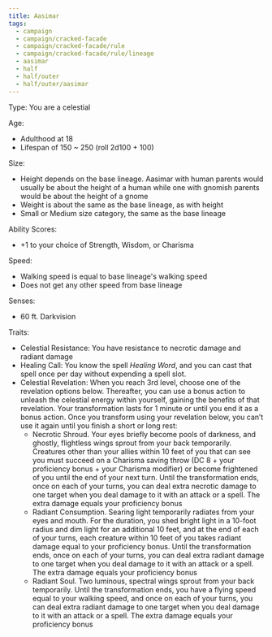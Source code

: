```yaml
---
title: Aasimar
tags:
  - campaign
  - campaign/cracked-facade
  - campaign/cracked-facade/rule
  - campaign/cracked-facade/rule/lineage
  - aasimar
  - half
  - half/outer
  - half/outer/aasimar
---
```


Type: You are a celestial

Age:

- Adulthood at 18
- Lifespan of 150 ~ 250 (roll 2d100 + 100)

Size:

- Height depends on the base lineage. Aasimar with human parents would usually be about the height of a human while one with gnomish parents would be about the height of a gnome
- Weight is about the same as the base lineage, as with height
- Small or Medium size category, the same as the base lineage

Ability Scores:

- +1 to your choice of Strength, Wisdom, or Charisma

Speed:

- Walking speed is equal to base lineage's walking speed
- Does not get any other speed from base lineage

Senses:

- 60 ft. Darkvision

Traits:

- Celestial Resistance: You have resistance to necrotic damage and radiant damage
- Healing Call: You know the spell *Healing Word*, and you can cast that spell once per day without expending a spell slot.
- Celestial Revelation: When you reach 3rd level, choose one of the revelation options below. Thereafter, you can use a bonus action to unleash the celestial energy within yourself, gaining the benefits of that revelation. Your transformation lasts for 1 minute or until you end it as a bonus action. Once you transform using your revelation below, you can’t use it again until you finish a short or long rest:
	- Necrotic Shroud. Your eyes briefly become pools of darkness, and ghostly, flightless wings sprout from your back temporarily. Creatures other than your allies within 10 feet of you that can see you must succeed on a Charisma saving throw (DC 8 + your proficiency bonus + your Charisma modifier) or become frightened of you until the end of your next turn. Until the transformation ends, once on each of your turns, you can deal extra necrotic damage to one target when you deal damage to it with an attack or a spell. The extra damage equals your proficiency bonus
	- Radiant Consumption. Searing light temporarily radiates from your eyes and mouth. For the duration, you shed bright light in a 10-foot radius and dim light for an additional 10 feet, and at the end of each of your turns, each creature within 10 feet of you takes radiant damage equal to your proficiency bonus. Until the transformation ends, once on each of your turns, you can deal extra radiant damage to one target when you deal damage to it with an attack or a spell. The extra damage equals your proficiency bonus
	- Radiant Soul. Two luminous, spectral wings sprout from your back temporarily. Until the transformation ends, you have a flying speed equal to your walking speed, and once on each of your turns, you can deal extra radiant damage to one target when you deal damage to it with an attack or a spell. The extra damage equals your proficiency bonus
